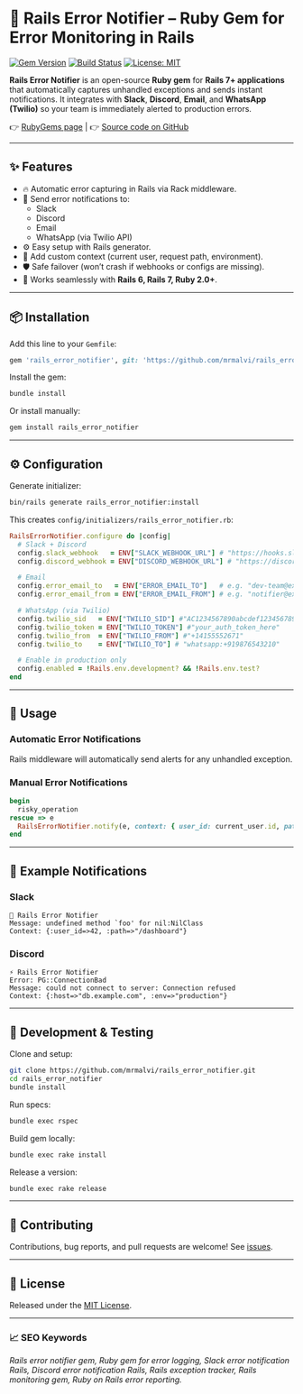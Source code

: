 # 🚨 Rails Error Notifier – Ruby Gem for Error Monitoring in Rails

[![Gem Version](https://badge.fury.io/rb/rails_error_notifier.svg)](https://rubygems.org/gems/rails_error_notifier)
[![Build Status](https://github.com/mrmalvi/rails_error_notifier/actions/workflows/ci.yml/badge.svg)](https://github.com/mrmalvi/rails_error_notifier/actions)
[![License: MIT](https://img.shields.io/badge/License-MIT-yellow.svg)](LICENSE)

**Rails Error Notifier** is an open-source **Ruby gem** for **Rails 7+ applications** that automatically captures unhandled exceptions and sends instant notifications.
It integrates with **Slack**, **Discord**, **Email**, and **WhatsApp (Twilio)** so your team is immediately alerted to production errors.

👉 [RubyGems page](https://rubygems.org/gems/rails_error_notifier) |
👉 [Source code on GitHub](https://github.com/mrmalvi/rails_error_notifier)

---

## ✨ Features
- 🔥 Automatic error capturing in Rails via Rack middleware.
- 📩 Send error notifications to:
  - Slack
  - Discord
  - Email
  - WhatsApp (via Twilio API)
- ⚙️ Easy setup with Rails generator.
- 📝 Add custom context (current user, request path, environment).
- 🛡️ Safe failover (won’t crash if webhooks or configs are missing).
- 🧩 Works seamlessly with **Rails 6, Rails 7, Ruby 2.0+**.

---

## 📦 Installation

Add this line to your `Gemfile`:

```ruby
gem 'rails_error_notifier', git: 'https://github.com/mrmalvi/rails_error_notifier.git'
```

Install the gem:

```bash
bundle install
```

Or install manually:

```bash
gem install rails_error_notifier
```

---

## ⚙️ Configuration

Generate initializer:

```bash
bin/rails generate rails_error_notifier:install
```

This creates `config/initializers/rails_error_notifier.rb`:

```ruby
RailsErrorNotifier.configure do |config|
  # Slack + Discord
  config.slack_webhook   = ENV["SLACK_WEBHOOK_URL"] # "https://hooks.slack.com/services/T000/B000/XXXX"
  config.discord_webhook = ENV["DISCORD_WEBHOOK_URL"] # "https://discord.com/api/webhooks/1234567890/abcXYZ"

  # Email
  config.error_email_to   = ENV["ERROR_EMAIL_TO"]   # e.g. "dev-team@example.com"
  config.error_email_from = ENV["ERROR_EMAIL_FROM"] # e.g. "notifier@example.com"

  # WhatsApp (via Twilio)
  config.twilio_sid   = ENV["TWILIO_SID"] #"AC1234567890abcdef1234567890abcd"
  config.twilio_token = ENV["TWILIO_TOKEN"] #"your_auth_token_here"
  config.twilio_from  = ENV["TWILIO_FROM"] #"+14155552671"
  config.twilio_to    = ENV["TWILIO_TO"] # "whatsapp:+919876543210"

  # Enable in production only
  config.enabled = !Rails.env.development? && !Rails.env.test?
end
```

---

## 🚀 Usage

### Automatic Error Notifications
Rails middleware will automatically send alerts for any unhandled exception.

### Manual Error Notifications
```ruby
begin
  risky_operation
rescue => e
  RailsErrorNotifier.notify(e, context: { user_id: current_user.id, path: request.path })
end
```

---

## 🔔 Example Notifications

### Slack
```
🚨 Rails Error Notifier
Message: undefined method `foo' for nil:NilClass
Context: {:user_id=>42, :path=>"/dashboard"}
```

### Discord
```
⚡ Rails Error Notifier
Error: PG::ConnectionBad
Message: could not connect to server: Connection refused
Context: {:host=>"db.example.com", :env=>"production"}
```

---

## 🧪 Development & Testing

Clone and setup:

```bash
git clone https://github.com/mrmalvi/rails_error_notifier.git
cd rails_error_notifier
bundle install
```

Run specs:

```bash
bundle exec rspec
```

Build gem locally:

```bash
bundle exec rake install
```

Release a version:

```bash
bundle exec rake release
```

---

## 🤝 Contributing

Contributions, bug reports, and pull requests are welcome!
See [issues](https://github.com/mrmalvi/rails_error_notifier/issues).

---

## 📜 License

Released under the [MIT License](LICENSE).

---

### 📈 SEO Keywords
*Rails error notifier gem, Ruby gem for error logging, Slack error notification Rails, Discord error notification Rails, Rails exception tracker, Rails monitoring gem, Ruby on Rails error reporting.*
